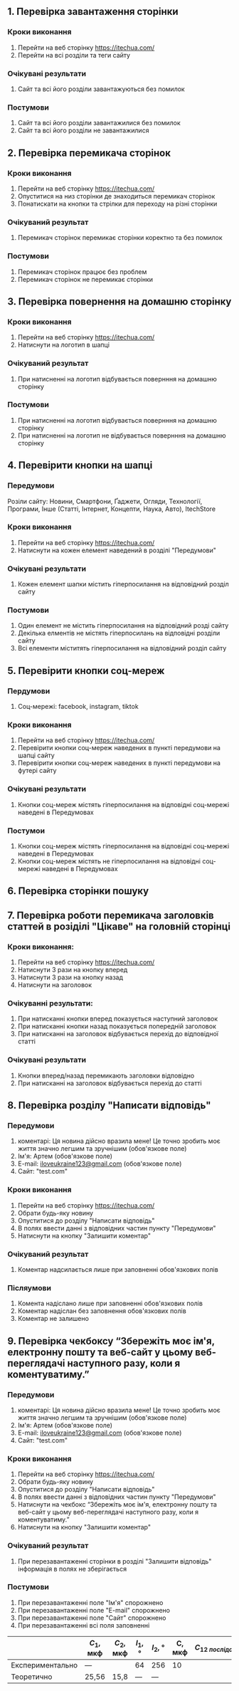 ## 1. Перевірка завантаження сторінки

### Кроки виконання
1. Перейти на веб сторінку https://itechua.com/
2. Перейти на всі розділи та теги сайту

### Очікувані результати
1. Сайт та всі його розділи завантажуються без помилок

### Постумови
1. Сайт та всі його розділи завантажилися без помилок
2. Сайт та всі його розділи не завантажилися


## 2. Перевірка перемикача сторінок

### Кроки виконання
1. Перейти на веб сторінку https://itechua.com/
2. Опуститися на низ сторінки де знаходиться перемикач сторінок
3. Понатискати на кнопки та стрілки для переходу на різні сторінки

### Очікуваний результат
1. Перемикач сторінок перемикає сторінки коректно та без помилок

### Постумови 
1. Перемикач сторінок працює без проблем
2. Перемикач сторінок не перемикає сторінки


## 3. Перевірка повернення на домашню сторінку

### Кроки виконання
1. Перейти на веб сторінку https://itechua.com/
2. Натиснути на логотип в шапці

### Очікуваний результат
1. При натисненні на логотип відбувається повернння на домашню сторінку

### Постумови
1. При натисненні на логотип відбувається повернння на домашню сторінку
2. При натисненні на логотип не відбувається повернння на домашню сторінку


## 4. Перевірити кнопки на шапці

### Передумови
Розіли сайту: Новини, Смартфони, Ґаджети, Огляди, Технології, Програми, Інше (Статті, Інтернет, Концепти, Наука, Авто), ItechStore

### Кроки виконання
1. Перейти на веб сторінку https://itechua.com/
2. Натиснути на кожен елемент наведений в розділі "Передумови"

### Очікувані результати
1. Кожен елемент шапки містить гіперпосилання на відповідний розділ сайту

### Постумови 
1. Один елемент не містить гіперпосилання на відповідний розді сайту
2. Декілька елментів не містять гіперпосилань на відповідні розділи сайту
3. Всі елементи міститять гіперпосилання на відповідний розділ сайту


## 5. Перевірити кнопки соц-мереж

### Пердумови
1. Соц-мережі: facebook, instagram, tiktok

### Кроки виконання
1. Перейти на веб сторінку  https://itechua.com/
2. Перевірити кнопки соц-мереж наведених в пункті передумови на шапці сайту
3. Перевірити кнопки соц-мереж наведених в пункті передумови на футері сайту

### Очікувані результати
1. Кнопки соц-мереж містять гіперпосилання на відповідні соц-мережі наведені в Передумовах

### Постумои
1.  Кнопки соц-мереж містять гіперпосилання на відповідні соц-мережі наведені в Передумовах
2.  Кнопки соц-мереж містять не гіперпосилання на відповідні соц-мережі наведені в Передумовах
## 6. Перевірка сторінки пошуку

## 7. Перевірка роботи перемикача заголовків статтей в розіділі "Цікаве" на головній сторінці

### Кроки виконання:
1.  Перейти на веб сторінку https://itechua.com/
2. Натиснути 3 рази на кнопку вперед
3. Натиснути 3 рази на кнопку назад
4. Натиснути на заголовок

### Очікуванні результати:

1. При натисканні кнопки вперед показується наступний заголовок 
2. При натисканні кнопки назад показується попередній заголовок
3. При натисканні на заголовок відбувається перехід до відповідної статті

### Очікувані результати
1. Кнопки вперед/назад перемикають заголовки відповідно
2. При натисканні на заголовок відбувається перехід до статті


## 8. Перевірка розділу "Написати відповідь"


### Передумови
1. коментарі: Ця новина дійсно вразила мене! Це точно зробить моє життя  значно легшим та зручнішим (обов'язкове поле)
2. Ім'я: Артем (обов'язкове поле)
3. E-mail: iloveukraine123@gmail.com (обов'язкове поле)
4. Сайт: "test.com"

### Кроки виконання
1. Перейти на веб сторінку https://itechua.com/
2. Обрати будь-яку новину
3. Опуститися до розділу "Написати відповідь"
4. В полях ввести данні з відповідних частин пункту "Передумови"
5. Натиснути на кнопку "Залишити коментар"

### Очікуваний результат
1. Коментар надсилається лише при заповненні обов'язкових полів

### Післяумови
1. Комента надіслано лише при заповненні обов'язкових полів
2. Коментар надіслан без заповнення обов'язкових полів
3. Коментар не залишено


## 9. Перевірка чекбоксу “Збережіть моє ім'я, електронну пошту та веб-сайт у цьому веб-переглядачі наступного разу, коли я коментуватиму.”

### Передумови
1. коментарі: Ця новина дійсно вразила мене! Це точно зробить моє життя  значно легшим та зручнішим (обов'язкове поле)
2. Ім'я: Артем (обов'язкове поле)
3. E-mail: iloveukraine123@gmail.com (обов'язкове поле)
4. Сайт: "test.com"

### Кроки виконання
1. Перейти на веб сторінку https://itechua.com/
2. Обрати будь-яку новину
3. Опуститися до розділу "Написати відповідь"
4. В полях ввести данні з відповідних частин пункту "Передумови"
5. Натиснути на чекбокс “Збережіть моє ім'я, електронну пошту та веб-сайт у цьому веб-переглядачі наступного разу, коли я коментуватиму.” 
6. Натиснути на кнопку "Залишити коментар"

### Очікуваний результат
1. При перезавантаженні сторінки в розділі "Залишити відповідь" інформація в полях не зберігається

### Постумови
1. При перезавантаженні поле "Ім'я" спорожнено
2. При перезавантаженні поле "E-mail" спорожнено
3. При перезавантаженні поле "Сайт" спорожнено
4. При перезавантаженні всі поля заповненні

|                  | $C_1$, мкф    | $C_2$, мкф    | $l_1$, °     | $l_2$, °    | C, мкф  | $C_{12 \ послідовне}$             |
| ---------------- | ---------- | ---------- | -------- | -------- | ------ | --------------------- |
| Експериментально | —          |            | 64       | 256      | 10     |                       |
| Теоретично       | 25,56      | 15,8       | —        | —        |        |                       |
